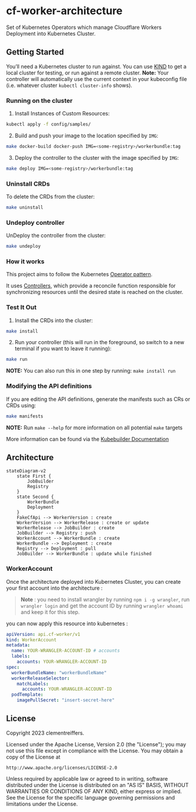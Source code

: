 # cf-worker-architecture

Set of Kubernetes Operators which manage Cloudflare Workers Deployment into Kubernetes Cluster.

## Getting Started

You’ll need a Kubernetes cluster to run against. You can use [KIND](https://sigs.k8s.io/kind) to get a local cluster for testing, or run against a remote cluster.
**Note:** Your controller will automatically use the current context in your kubeconfig file (i.e. whatever cluster `kubectl cluster-info` shows).

### Running on the cluster
1. Install Instances of Custom Resources:

```sh
kubectl apply -f config/samples/
```

2. Build and push your image to the location specified by `IMG`:

```sh
make docker-build docker-push IMG=<some-registry>/workerbundle:tag
```

3. Deploy the controller to the cluster with the image specified by `IMG`:

```sh
make deploy IMG=<some-registry>/workerbundle:tag
```

### Uninstall CRDs
To delete the CRDs from the cluster:

```sh
make uninstall
```

### Undeploy controller
UnDeploy the controller from the cluster:

```sh
make undeploy
```

### How it works
This project aims to follow the Kubernetes [Operator pattern](https://kubernetes.io/docs/concepts/extend-kubernetes/operator/).

It uses [Controllers](https://kubernetes.io/docs/concepts/architecture/controller/),
which provide a reconcile function responsible for synchronizing resources until the desired state is reached on the cluster.

### Test It Out
1. Install the CRDs into the cluster:

```sh
make install
```

2. Run your controller (this will run in the foreground, so switch to a new terminal if you want to leave it running):

```sh
make run
```

**NOTE:** You can also run this in one step by running: `make install run`

### Modifying the API definitions
If you are editing the API definitions, generate the manifests such as CRs or CRDs using:

```sh
make manifests
```

**NOTE:** Run `make --help` for more information on all potential `make` targets

More information can be found via the [Kubebuilder Documentation](https://book.kubebuilder.io/introduction.html)

## Architecture

```mermaid
stateDiagram-v2
    state First {
        JobBuilder
        Registry
    }
    state Second {
        WorkerBundle
        Deployment
    }
    FakeCfApi --> WorkerVersion : create
    WorkerVersion --> WorkerRelease : create or update
    WorkerRelease --> JobBuilder : create
    JobBuilder --> Registry : push
    WorkerAccount --> WorkerBundle : create
    WorkerBundle --> Deployment : create
    Registry --> Deployment : pull
    JobBuilder --> WorkerBundle : update while finished
```

### WorkerAccount

Once the architecture deployed into Kubernetes Cluster, you can create your first account into the architecture :


> **Note** : you need to install wrangler by running `npm i -g wrangler`, run `wrangler login` and get the account ID by
> running `wrangler whoami` and keep it for this step.

you can now apply this resource into kubernetes :

```yaml
apiVersion: api.cf-worker/v1
kind: WorkerAccount
metadata:
  name: YOUR-WRANGLER-ACCOUNT-ID # accounts
  labels:
    accounts: YOUR-WRANGLER-ACCOUNT-ID
spec:
  workerBundleName: "workerBundleName"
  workerReleaseSelector: 
    matchLabels: 
      accounts: YOUR-WRANGLER-ACCOUNT-ID
  podTemplate:
    imagePullSecret: "insert-secret-here"
```

## License

Copyright 2023 clementreiffers.

Licensed under the Apache License, Version 2.0 (the "License");
you may not use this file except in compliance with the License.
You may obtain a copy of the License at

    http://www.apache.org/licenses/LICENSE-2.0

Unless required by applicable law or agreed to in writing, software
distributed under the License is distributed on an "AS IS" BASIS,
WITHOUT WARRANTIES OR CONDITIONS OF ANY KIND, either express or implied.
See the License for the specific language governing permissions and
limitations under the License.

